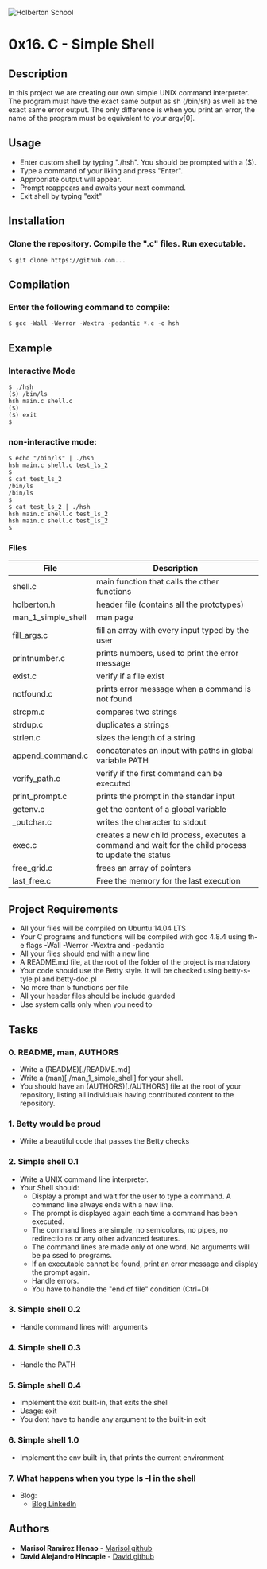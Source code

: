 ![Holberton School](https://images.squarespace-cdn.com/content/v1/5a4bfe8bf09ca4228ceca3b7/1539139199598-ANH454IHZI1OKWONKRXY/ke17ZwdGBToddI8pDm48kNp8pt3EdxuCXc7Btqw6aCUUqsxRUqqbr1mOJYKfIPR7LoDQ9mXPOjoJoqy81S2I8N_N4V1vUb5AoIIIbLZhVYxCRW4BPu10St3TBAUQYVKc582kKJI7R4YoEbaG0ar5y9SuJlHH4BCe-KXYJFHtaWtSg47dcfuoHTlsl7xAkdij/logo.jpg?format=2500w)

# 0x16. C - Simple Shell

## Description
In this project we are creating our own simple UNIX command interpreter. The program must have the exact same output as sh (/bin/sh) as well as the exact same error output. The only difference is when you print an error, the name of the program must be equivalent to your argv[0].

## Usage
- Enter custom shell by typing "./hsh". You should be prompted with a ($).
- Type a command of your liking and press "Enter".
- Appropriate output will appear.
- Prompt reappears and awaits your next command.
- Exit shell by typing "exit"

## Installation
### Clone the repository. Compile the ".c" files. Run executable.
```
$ git clone https://github.com...
```

## Compilation
### Enter the following command to compile:
```
$ gcc -Wall -Werror -Wextra -pedantic *.c -o hsh
```

## Example
### Interactive Mode
```
$ ./hsh
($) /bin/ls
hsh main.c shell.c
($)
($) exit
$
```

### non-interactive mode:
```
$ echo "/bin/ls" | ./hsh
hsh main.c shell.c test_ls_2
$
$ cat test_ls_2
/bin/ls
/bin/ls
$
$ cat test_ls_2 | ./hsh
hsh main.c shell.c test_ls_2
hsh main.c shell.c test_ls_2
$
```
### Files
 | File | Description |
 | ------------- | ------------- |
 | shell.c | main function that calls the other functions |
 | holberton.h | header file (contains all the prototypes) |
 | man_1_simple_shell | man page |
 | fill_args.c | fill an array with every input typed by the user |
 | printnumber.c | prints numbers, used to print the error message |
 | exist.c | verify if a file exist |
 | notfound.c | prints error message when a command is not found |
 | strcpm.c | compares two strings |
 | strdup.c | duplicates a strings  |
 | strlen.c | sizes the length of a string |
 | append_command.c | concatenates an input with paths in global variable PATH|
 | verify_path.c| verify if the first command can be executed |
 | print_prompt.c | prints the prompt in the standar input |
 | getenv.c | get the content of a global variable |
 | _putchar.c | writes the character to stdout |
 | exec.c | creates a new child process, executes a command and wait for the child process to update the status |
 | free_grid.c | frees an array of pointers |
 | last_free.c | Free the memory for the last execution |

## Project Requirements
- All your files will be compiled on Ubuntu 14.04 LTS
- Your C programs and functions will be compiled with gcc 4.8.4 using th- e flags -Wall -Werror -Wextra and -pedantic
- All your files should end with a new line
- A README.md file, at the root of the folder of the project is mandatory
- Your code should use the Betty style. It will be checked using betty-s- tyle.pl and betty-doc.pl
- No more than 5 functions per file
- All your header files should be include guarded
- Use system calls only when you need to

## Tasks
### 0. README, man, AUTHORS
- Write a (README)[./README.md]
- Write a (man)[./man_1_simple_shell] for your shell.
- You should have an (AUTHORS)[./AUTHORS] file at the root of your repository, listing all individuals having contributed content to the repository.

### 1. Betty would be proud
- Write a beautiful code that passes the Betty checks

### 2. Simple shell 0.1
- Write a UNIX command line interpreter.
- Your Shell should:
  - Display a prompt and wait for the user to type a command. A command	    line always ends with a new line.
  - The prompt is displayed again each time a command has been executed.
  - The command lines are simple, no semicolons, no pipes, no redirectio    ns or any other advanced features.
  - The command lines are made only of one word. No arguments will be pa    ssed to programs.
  - If an executable cannot be found, print an error message and display    the prompt again.
  - Handle errors.
  - You have to handle the "end of file" condition (Ctrl+D)

### 3. Simple shell 0.2
- Handle command lines with arguments

### 4. Simple shell 0.3
- Handle the PATH

### 5. Simple shell 0.4
- Implement the exit built-in, that exits the shell
- Usage: exit
- You dont have to handle any argument to the built-in exit

### 6. Simple shell 1.0
- Implement the env built-in, that prints the current environment

### 7. What happens when you type ls -l in the shell
- Blog:
  - [Blog LinkedIn](https://www.linkedin.com/pulse/what-happens-when-you-type-ls-l-shell-marisol-ram%C3%ADrez-henao/?published=t)

## Authors
- **Marisol Ramirez Henao** - [Marisol github](https://github.com/Marisol2201)
- **David Alejandro Hincapie** - [David github](https://github.com/dalejohgi)
